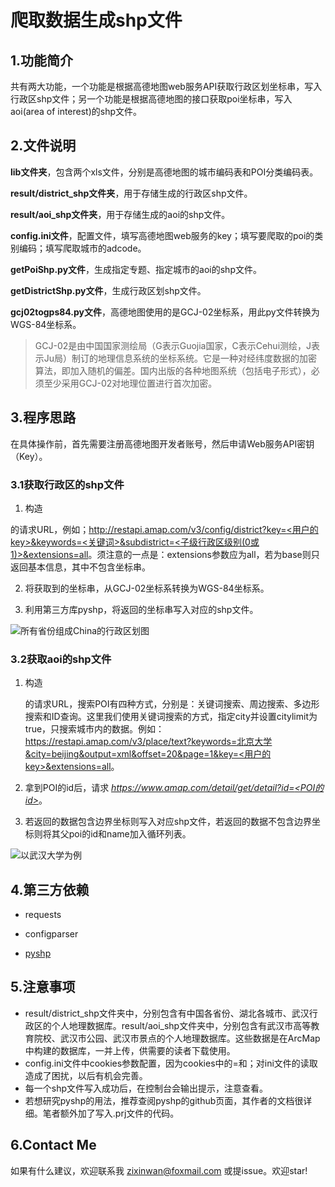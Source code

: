 # 爬取数据生成shp文件

## 1.功能简介

共有两大功能，一个功能是根据高德地图web服务API获取行政区划坐标串，写入行政区shp文件；另一个功能是根据高德地图的接口获取poi坐标串，写入aoi(area of interest)的shp文件。

## 2.文件说明

**lib文件夹**，包含两个xls文件，分别是高德地图的城市编码表和POI分类编码表。

**result/district_shp文件夹**，用于存储生成的行政区shp文件。

**result/aoi_shp文件夹**，用于存储生成的aoi的shp文件。

**config.ini文件**，配置文件，填写高德地图web服务的key；填写要爬取的poi的类别编码；填写爬取城市的adcode。

**getPoiShp.py文件**，生成指定专题、指定城市的aoi的shp文件。

**getDistrictShp.py文件**，生成行政区划shp文件。

**gcj02togps84.py文件**，高德地图使用的是GCJ-02坐标系，用此py文件转换为WGS-84坐标系。

> GCJ-02是由中国国家测绘局（G表示Guojia国家，C表示Cehui测绘，J表示Ju局）制订的地理信息系统的坐标系统。它是一种对经纬度数据的加密算法，即加入随机的偏差。国内出版的各种地图系统（包括电子形式），必须至少采用GCJ-02对地理位置进行首次加密。

## 3.程序思路

在具体操作前，首先需要注册高德地图开发者账号，然后申请Web服务API密钥（Key）。

### 3.1获取行政区的shp文件

1.  构造

   [行政区查询]: https://lbs.amap.com/api/webservice/guide/api/district

   的请求URL，例如；<u>http://restapi.amap.com/v3/config/district?key=<用户的key>&keywords=<关键词>&subdistrict=<子级行政区级别(0或1)>&extensions=all</u>。须注意的一点是：extensions参数应为all，若为base则只返回基本信息，其中不包含坐标串。

2. 将获取到的坐标串，从GCJ-02坐标系转换为WGS-84坐标系。

3. 利用第三方库pyshp，将返回的坐标串写入对应的shp文件。

![所有省份组成China的行政区划图](http://qab3yd0rl.bkt.clouddn.com/China.png)

### 3.2获取aoi的shp文件

1. 构造

   [搜索POI]: https://lbs.amap.com/api/webservice/guide/api/search

   的请求URL，搜索POI有四种方式，分别是：关键词搜索、周边搜索、多边形搜索和ID查询。这里我们使用关键词搜索的方式，指定city并设置citylimit为true，只搜索城市内的数据。例如：<u>https://restapi.amap.com/v3/place/text?keywords=北京大学&city=beijing&output=xml&offset=20&page=1&key=<用户的key>&extensions=all</u>。

2. 拿到POI的id后，请求 *<u>*https://www.amap.com/detail/get/detail?id=<POI的id>*</u>*。

3. 若返回的数据包含边界坐标则写入对应shp文件，若返回的数据不包含边界坐标则将其父poi的id和name加入循环列表。

![以武汉大学为例](http://qab3yd0rl.bkt.clouddn.com/%E6%AD%A6%E6%B1%89%E5%A4%A7%E5%AD%A6.png)

## 4.第三方依赖

- requests

- configparser

- [pyshp](https://github.com/GeospatialPython/pyshp)

  

## 5.注意事项

- result/district_shp文件夹中，分别包含有中国各省份、湖北各城市、武汉行政区的个人地理数据库。result/aoi_shp文件夹中，分别包含有武汉市高等教育院校、武汉市公园、武汉市景点的个人地理数据库。这些数据是在ArcMap中构建的数据库，一并上传，供需要的读者下载使用。
- config.ini文件中cookies参数配置，因为cookies中的=和；对ini文件的读取造成了困扰，以后有机会完善。
- 每一个shp文件写入成功后，在控制台会输出提示，注意查看。
- 若想研究pyshp的用法，推荐查阅pyshp的github页面，其作者的文档很详细。笔者额外加了写入.prj文件的代码。

## 6.Contact Me

 如果有什么建议，欢迎联系我 [zixinwan@foxmail.com](mailto:zixinwan@foxmail.com) 或提issue。欢迎star! 
